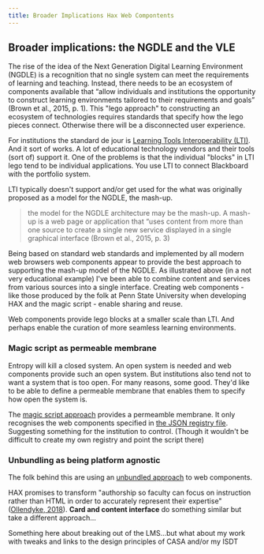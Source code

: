 ```yaml
---
title: Broader Implications Hax Web Compontents
---
```

## Broader implications: the NGDLE and the VLE 

The rise of the idea of the Next Generation Digital Learning Environment (NGDLE) is a recognition that no single system can meet the requirements of learning and teaching. Instead, there needs to be an ecosystem of components available that “allow individuals and institutions the opportunity to construct learning environments tailored to their requirements and goals” (Brown et al., 2015, p. 1). This "lego approach" to constructing an ecosystem of technologies requires standards that specify how the lego pieces connect. Otherwise there will be a disconnected user experience.

For institutions the standard de jour is [Learning Tools Interoperability (LTI)](https://en.wikipedia.org/wiki/Learning_Tools_Interoperability). And it sort of works. A lot of educational technology vendors and their tools (sort of) support it. One of the problems is that the individual "blocks" in LTI lego tend to be individual applications. You use LTI to connect Blackboard with the portfolio system. 

LTI typically doesn't support and/or get used for the what was originally proposed as a model for the NGDLE, the mash-up.
> the model for the NGDLE architecture may be the mash-up. A mash-up is a web page or application that “uses content from more than one source to create a single new service displayed in a single graphical interface (Brown et al., 2015, p. 3)

Being based on standard web standards and implemented by all modern web browsers web components appear to provide the best approach to supporting the mash-up model of the NGDLE. As illustrated above (in a not very educational example) I've been able to combine content and services from various sources into a single interface. Creating web components - like those produced by the folk at Penn State University when developing HAX and the magic script - enable sharing and reuse. 

Web components provide lego blocks at a smaller scale than LTI. And perhaps enable the curation of more seamless learning environments.

### Magic script as permeable membrane

Entropy will kill a closed system. An open system is needed and web components provide such an open system. But institutions also tend not to want a system that is too open. For many reasons, some good. They'd like to be able to define a permeable membrane that enables them to specify how open the system is.

The [magic script approach](https://dev.to/btopro/uwc-part-3-the-magic-script-122a)  provides a permeamble membrane. It only recognises the web components specified in [the JSON registry file](https://cdn.webcomponents.psu.edu/cdn/wc-registry.json). Suggesting something for the institution to control. (Though it wouldn't be difficult to create my own registry and point the script there)

### Unbundling as being platform agnostic

The folk behind this are using an [unbundled approach](https://dev.to/btopro/part-1-how-penn-state-unbundles-web-components-for-cdn-deployments-20di) to web components.

HAX promises to transform "authorship so faculty can focus on instruction rather than HTML in order to accurately represent their expertise" ([Ollendyke, 2018](https://psu.app.box.com/s/gk6013odcl3115j3ibfzudj3bqar059v)). **Card and content interface** do something similar but take a different approach...

Something here about breaking out of the LMS...but what about my work with tweaks and links to the design principles of CASA and/or my ISDT